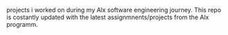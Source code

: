 projects i worked on during my Alx software engineering journey. This repo is costantly updated with the latest assignmnents/projects from the Alx programm.
